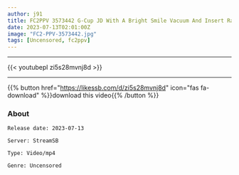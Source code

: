 ```yaml
---
author: j91
title: FC2PPV 3573442 G-Cup JD With A Bright Smile Vacuum And Insert Raw Multiple Cocks That Have Accumulated For Several Days 54 Minutes 2 Shots Of Cum And 2 Shots Of Vaginal Cum Shot! * The Review Privilege Is 4k High Image Quality
date: 2023-07-13T02:01:00Z
image: "FC2-PPV-3573442.jpg"
tags: [Uncensored, fc2ppv]
---
```

___

{{< youtubepl zi5s28mvnj8d >}}
___

{{% button href="https://likessb.com/d/zi5s28mvnj8d" icon="fas fa-download" %}}download this video{{% /button %}}
### About

`Release date: 2023-07-13`

`Server: StreamSB`

`Type: Video/mp4`

`Genre:	Uncensored`